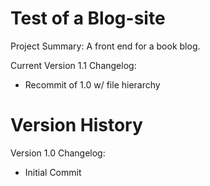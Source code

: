 # Test of a Blog-site
Project Summary:
A front end for a book blog. 

Current Version 1.1
Changelog: 
  - Recommit of 1.0 w/ file hierarchy 


# Version History
Version 1.0
Changelog:
  - Initial Commit

